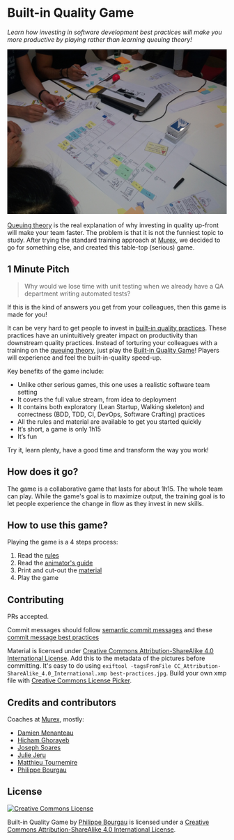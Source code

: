 # Built-in Quality Game

_Learn how investing in software development best practices will make you more productive by playing rather than learning queuing theory!_

![Close up of the built-in quality game setup during a play at Murex](photos/close-up.jpg)

[Queuing theory](https://en.wikipedia.org/wiki/Queueing_theory) is the real explanation of why investing in quality up-front will make your team faster. The problem is that it is not the funniest topic to study. After trying the standard training approach at [Murex](www.murex.com), we decided to go for something else, and created this table-top (serious) game.

## 1 Minute Pitch

> Why would we lose time with unit testing when we already have a QA department writing automated tests?

If this is the kind of answers you get from your colleagues, then this game is made for you!

It can be very hard to get people to invest in [built-in quality practices](https://dzone.com/articles/lean-principles-2-build). These practices have an unintuitively greater impact on productivity than downstream quality practices. Instead of torturing your colleagues with a training on the [queuing theory](https://en.wikipedia.org/wiki/Queueing_theory), just play the [Built-in Quality Game](https://philou.github.io/built-in-quality-game/)! Players will experience and feel the built-in-quality speed-up.

Key benefits of the game include:

* Unlike other serious games, this one uses a realistic software team setting
* It covers the full value stream, from idea to deployment
* It contains both exploratory (Lean Startup, Walking skeleton) and correctness (BDD, TDD, CI, DevOps, Software Crafting) practices
* All the rules and material are available to get you started quickly
* It’s short, a game is only 1h15
* It’s fun

Try it, learn plenty, have a good time and transform the way you work!


## How does it go?

The game is a collaborative game that lasts for about 1h15. The whole team can play. While the game's goal is to maximize output, the training goal is to let people experience the change in flow as they invest in new skills.

## How to use this game?

Playing the game is a 4 steps process:

1. Read the [rules](Rules.md)
2. Read the [animator's guide](AnimationGuide.md)
3. Print and cut-out the [material](https://github.com/philou/built-in-quality-game/tree/master/material)
4. Play the game

## Contributing

PRs accepted.

Commit messages should follow [semantic commit messages](https://seesparkbox.com/foundry/semantic_commit_messages) and these [commit message best practices](https://chris.beams.io/posts/git-commit/)

Material is licensed under [Creative Commons Attribution-ShareAlike 4.0 International License](http://creativecommons.org/licenses/by-sa/4.0/). Add this to the metadata of the pictures before committing. It's easy to do using `exiftool -tagsFromFile CC_Attribution-ShareAlike_4.0_International.xmp best-practices.jpg`. Build your own xmp file with [Creative Commons License Picker](https://creativecommons.org/choose).

## Credits and contributors

Coaches at [Murex](https://github.com/murex), mostly:
* [Damien Menanteau](https://about.me/damienmenanteau)
* [Hicham Ghorayeb](https://twitter.com/hghorayeb)
* [Joseph Soares](https://www.linkedin.com/in/joseph-soares-19812b13/?originalSubdomain=fr)
* [Julie Jeru](https://fr.linkedin.com/in/juliejeru)
* [Matthieu Tournemire](https://twitter.com/mattrussa)
* [Philippe Bourgau](http://philippe.bourgau.net)

## License

[![Creative Commons License](https://i.creativecommons.org/l/by-sa/4.0/88x31.png)](http://creativecommons.org/licenses/by-sa/4.0/)

Built-in Quality Game by <a xmlns:cc="http://creativecommons.org/ns#" href="http://philou.github.io/built-in-quality-game/" property="cc:attributionName" rel="cc:attributionURL">Philippe Bourgau</a> is licensed under a [Creative Commons Attribution-ShareAlike 4.0 International License](http://creativecommons.org/licenses/by-sa/4.0/).